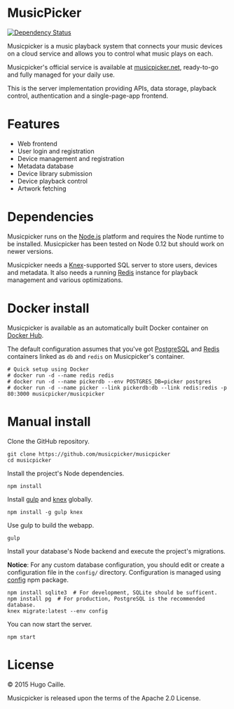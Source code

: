 # MusicPicker

[![Dependency Status](https://gemnasium.com/hugoatease/musicpicker.svg)](https://gemnasium.com/hugoatease/musicpicker)

Musicpicker is a music playback system that connects your music devices on a cloud service and allows you
to control what music plays on each.

Musicpicker's official service is available at [musicpicker.net](http://musicpicker.net), ready-to-go and fully managed for your daily use.

This is the server implementation providing APIs, data storage, playback control, authentication
and a single-page-app frontend.

Features
==========
- Web frontend
- User login and registration
- Device management and registration
- Metadata database
- Device library submission
- Device playback control
- Artwork fetching

Dependencies
==========
Musicpicker runs on the [Node.js](https://nodejs.org/) platform and requires the Node runtime to be installed.
Musicpicker has been tested on Node 0.12 but should work on newer versions.

Musicpicker needs a [Knex](http://knexjs.org/)-supported SQL server to store users, devices and metadata.
It also needs a running [Redis](http://redis.io) instance for playback management and various optimizations.

Docker install
==========
Musicpicker is available as an automatically built Docker container on
[Docker Hub](https://registry.hub.docker.com/u/musicpicker/musicpicker/).

The default configuration assumes that you've got [PostgreSQL](https://registry.hub.docker.com/_/postgres/)
and [Redis](http://redis.io/) containers linked as `db` and `redis` on Musicpicker's container.

    # Quick setup using Docker
    # docker run -d --name redis redis
    # docker run -d --name pickerdb --env POSTGRES_DB=picker postgres
    # docker run -d --name picker --link pickerdb:db --link redis:redis -p 80:3000 musicpicker/musicpicker

Manual install
==========
Clone the GitHub repository.

    git clone https://github.com/musicpicker/musicpicker
    cd musicpicker

Install the project's Node dependencies.

    npm install

Install [gulp](https://github.com/gulpjs/gulp/) and [knex](https://github.com/tgriesser/knex) globally.

    npm install -g gulp knex

Use gulp to build the webapp.

    gulp

Install your database's Node backend and execute the project's migrations.

**Notice**: For any custom database configuration, you should edit or create a configuration file in the
`config/` directory. Configuration is managed using [config](https://www.npmjs.com/package/config) npm package.

    npm install sqlite3  # For development, SQLite should be sufficent.
    npm install pg  # For production, PostgreSQL is the recommended database.
    knex migrate:latest --env config

You can now start the server.

    npm start

License
===========
© 2015 Hugo Caille.

Musicpicker is released upon the terms of the Apache 2.0 License.
